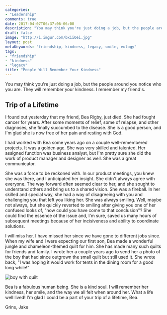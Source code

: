 ```yaml
---
categories:
- "Leadership"
comments: true
date: 2017-04-07T06:37:06-06:00
description: "You may think you're just doing a job, but the people around you notice who you are.  They will remember your kindness."
draft: false
image: "http://i.imgur.com/bxiiOei.jpg"
layout: post
metaKeywords: "friendship, kindness, legacy, smile, eulogy"
tags:
- "friendship"
- "kindness"
- "legacy"
title: "People Will Remember Your Kindness"
---
```


You may think you're just doing a job, but the people around you notice who you are.  They will remember your kindness.  I remember my friend's.

<!--more-->

## Trip of a Lifetime

I found out yesterday that my friend, Bea Rigby, just died.  She had fought cancer for years.  After some moments of relief, some of relapse, and other diagnoses, she finally succumbed to the disease.  She is a good person, and I'm glad she is now free of her pain and resting with God.

I had worked with Bea some years ago on a couple well-remembered projects. It was a golden age. She was very skilled and talented.  Her assigned function was business analyst, but I'm pretty sure she did the work of product manager and designer as well.  She was a great communicator.

She was a force to be reckoned with.  In our product meetings, you knew she was there, and I anticipated her insight.  She didn't always agree with everyone.  The way forward often seemed clear to her, and she sought to understand others and bring us to a shared vision.  She was a fireball.  In her skilled and special way, she had a way of disagreeing with you and challenging you that left you liking her.  She was always smiling.  Well, maybe not always, but she quickly reverted to smiling after giving you one of her confused looks of, "how could you have come to that conclusion"?  She could find the essence of the issue and, I'm sure, saved us many hours of subsequent meetings because of her incisiveness and ability to coordinate solutions.

I will miss her.  I have missed her since we have gone to different jobs since.  When my wife and I were expecting our first son, Bea made a wonderful jungle and chameleon-themed quilt for him.  She has made many such quilts for friends and family.  I wrote her a couple years ago to send her a photo of the boy that had since outgrown the small quilt but still used it.  She wrote back, "I was hoping it would work for tents in the dining room for a good long while!"

![boy with quilt](http://i.imgur.com/Eh3KWHJ.jpg)

Bea is a fabulous human being.  She is a kind soul.  I will remember her kindness, her smile, and the way we all felt when around her.  What a life well lived!  I'm glad I could be a part of your trip of a lifetime, Bea.

Grins, Jake
